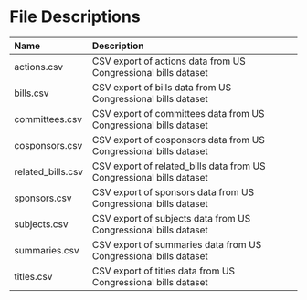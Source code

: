 # File Descriptions

| Name                           | Description                                                                     |
| :----------------------------- | :------------------------------------------------------------------------------ |
| actions.csv                    | CSV export of actions data from US Congressional bills dataset                  |                        
| bills.csv                      | CSV export of bills data from US Congressional bills dataset                    |
| committees.csv                 | CSV export of committees data from US Congressional bills dataset               |
| cosponsors.csv                 | CSV export of cosponsors data from US Congressional bills dataset               |
| related_bills.csv              | CSV export of related_bills data from US Congressional bills dataset            |
| sponsors.csv                   | CSV export of sponsors data from US Congressional bills dataset                 |
| subjects.csv                   | CSV export of subjects data from US Congressional bills dataset                 |
| summaries.csv                  | CSV export of summaries data from US Congressional bills dataset                |
| titles.csv                     | CSV export of titles data from US Congressional bills dataset                   |


